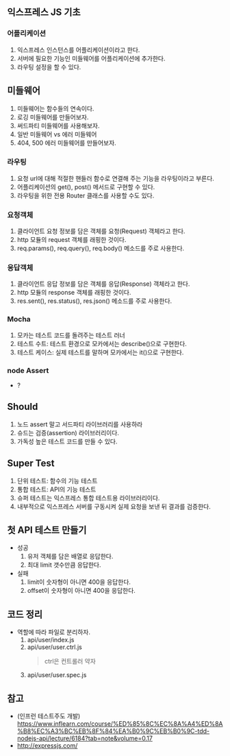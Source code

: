 ## 익스프레스 JS 기초

### 어플리케이션

1.  익스프레스 인스턴스를 어플리케이션이라고 한다.
2.  서버에 필요한 기능인 미들웨어를 어플리케이션에 추가한다.
3.  라우팅 설정을 할 수 있다.

## 미들웨어

1. 미들웨어는 함수들의 연속이다.
2. 로깅 미들웨어를 만들어보자.
3. 써드파티 미들웨어를 사용해보자.
4. 일반 미들웨어 vs 에러 미들웨어
5. 404, 500 에러 미들웨어를 만들어보자.

### 라우팅

1. 요청 url에 대해 적절한 핸들러 함수로 연결해 주는 기능을 라우팅이라고 부른다.
2. 어플리케이션의 get(), post() 메서드로 구현할 수 있다.
3. 라우팅을 위한 전용 Router 클래스를 사용할 수도 있다.

### 요청객체

1. 클라이언트 요청 정보를 담은 객체를 요청(Request) 객체라고 한다.
2. http 모듈의 request 객체를 래핑한 것이다.
3. req.params(), req.query(), req.body() 메소드를 주로 사용한다.

### 응답객체

1. 클라이언트 응답 정보를 담은 객체를 응답(Response) 객체라고 한다.
2. http 모듈의 response 객체를 래핑한 것이다.
3. res.sent(), res.status(), res.json() 메소드를 주로 사용한다.

### Mocha

1. 모카는 테스트 코드를 돌려주는 테스트 러너
2. 테스트 수트: 테스트 환경으로 모카에서는 describe()으로 구현한다.
3. 테스트 케이스: 실제 테스트를 말하며 모카에서는 it()으로 구현한다.

### node Assert

-   ?

## Should

1. 노드 assert 말고 서드파티 라이브러리를 사용하라
2. 슈드는 검증(assertion) 라이브러리이다.
3. 가독성 높은 테스트 코드를 만들 수 있다.

## Super Test

1. 단위 테스트: 함수의 기능 테스트
2. 통합 테스트: API의 기능 테스트
3. 슈퍼 테스트는 익스프레스 통합 테스트용 라이브러리이다.
4. 내부적으로 익스프레스 서버를 구동시켜 실제 요청을 보낸 뒤 결과를 검증한다.

## 첫 API 테스트 만들기

-   성공
    1. 유저 객체를 담은 배열로 응답한다.
    2. 최대 limit 갯수만큼 응답한다.
-   실패
    1. limit이 숫자형이 아니면 400을 응답한다.
    2. offset이 숫자형이 아니면 400을 응답한다.

## 코드 정리

-   역할에 따라 파일로 분리하자.
    1. api/user/index.js
    2. api/user/user.ctrl.js
        > ctrl은 컨트롤러 약자
    3. api/user/user.spec.js

## 참고

-   (인프런 테스트주도 개발) https://www.inflearn.com/course/%ED%85%8C%EC%8A%A4%ED%8A%B8%EC%A3%BC%EB%8F%84%EA%B0%9C%EB%B0%9C-tdd-nodejs-api/lecture/6184?tab=note&volume=0.17
-   http://expressjs.com/
